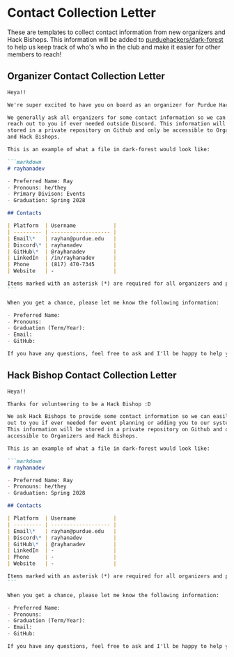# Contact Collection Letter

These are templates to collect contact information from new organizers
and Hack Bishops. This information will be added to [purduehackers/dark-forest](https://github.com/purduehackers/dark-forest)
to help us keep track of who's who in the club and make it easier for
other members to reach!

## Organizer Contact Collection Letter

````markdown
Heya!!

We're super excited to have you on board as an organizer for Purdue Hackers!

We generally ask all organizers for some contact information so we can easily
reach out to you if ever needed outside Discord. This information will be
stored in a private repository on Github and only be accessible to Organizers
and Hack Bishops.

This is an example of what a file in dark-forest would look like:

```markdown
# rayhanadev

- Preferred Name: Ray
- Pronouns: he/they
- Primary Divison: Events
- Graduation: Spring 2028

## Contacts

| Platform  | Username            |
| --------- | ------------------- |
| Email\*   | rayhan@purdue.edu   |
| Discord\* | rayhanadev          |
| GitHub\*  | @rayhanadev         |
| LinkedIn  | /in/rayhanadev      |
| Phone     | (817) 470-7345      |
| Website   | -                   |

Items marked with an asterisk (*) are required for all organizers and project owners.
```

When you get a chance, please let me know the following information:

- Preferred Name:
- Pronouns:
- Graduation (Term/Year):
- Email:
- GitHub:

If you have any questions, feel free to ask and I'll be happy to help you out :)
````

## Hack Bishop Contact Collection Letter

````markdown
Heya!!

Thanks for volunteering to be a Hack Bishop :D

We ask Hack Bishops to provide some contact information so we can easily reach
out to you if ever needed for event planning or adding you to our systems.
This information will be stored in a private repository on Github and only be
accessible to Organizers and Hack Bishops.

This is an example of what a file in dark-forest would look like:

```markdown
# rayhanadev

- Preferred Name: Ray
- Pronouns: he/they
- Graduation: Spring 2028

## Contacts

| Platform  | Username            |
| --------- | ------------------- |
| Email\*   | rayhan@purdue.edu   |
| Discord\* | rayhanadev          |
| GitHub\*  | @rayhanadev         |
| LinkedIn  | -                   |
| Phone     | -                   |
| Website   | -                   |

Items marked with an asterisk (*) are required for all organizers and project owners.
```

When you get a chance, please let me know the following information:

- Preferred Name:
- Pronouns:
- Graduation (Term/Year):
- Email:
- GitHub:

If you have any questions, feel free to ask and I'll be happy to help you out :)
````
